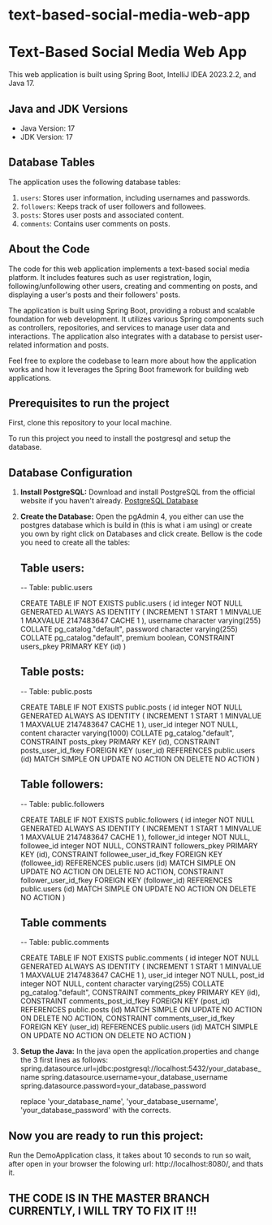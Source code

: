 # text-based-social-media-web-app

# Text-Based Social Media Web App

This web application is built using Spring Boot, IntelliJ IDEA 2023.2.2, and Java 17.

## Java and JDK Versions

- Java Version: 17
- JDK Version: 17

## Database Tables

The application uses the following database tables:

1. `users`: Stores user information, including usernames and passwords.
2. `followers`: Keeps track of user followers and followees.
3. `posts`: Stores user posts and associated content.
4. `comments`: Contains user comments on posts.

## About the Code

The code for this web application implements a text-based social media platform. It includes features such as user registration, login, following/unfollowing other users, creating and commenting on posts, and displaying a user's posts and their followers' posts.

The application is built using Spring Boot, providing a robust and scalable foundation for web development. It utilizes various Spring components such as controllers, repositories, and services to manage user data and interactions. The application also integrates with a database to persist user-related information and posts.

Feel free to explore the codebase to learn more about how the application works and how it leverages the Spring Boot framework for building web applications.

## Prerequisites to run the project

First, clone this repository to your local machine.

To run this project you need to install the postgresql and setup the database.

## Database Configuration

1. **Install PostgreSQL:** Download and install PostgreSQL from the official website if you haven't already. [PostgreSQL Database](https://www.postgresql.org/download/)

2. **Create the Database:**
   Open the pgAdmin 4, you either can use the postgres database which is build in (this is what i am using) or create you own by right click on Databases and click create.
   Bellow is the code you need to create all the tables:
   
   ## Table users:
   
     -- Table: public.users
   
     CREATE TABLE IF NOT EXISTS public.users
     (
        id integer NOT NULL GENERATED ALWAYS AS IDENTITY ( INCREMENT 1 START 1 MINVALUE 1 MAXVALUE 2147483647 CACHE 1 ),
        username character varying(255) COLLATE pg_catalog."default",
        password character varying(255) COLLATE pg_catalog."default",
        premium boolean,
        CONSTRAINT users_pkey PRIMARY KEY (id)
     )

   ## Table posts:

    -- Table: public.posts
   
    CREATE TABLE IF NOT EXISTS public.posts
    (
        id integer NOT NULL GENERATED ALWAYS AS IDENTITY ( INCREMENT 1 START 1 MINVALUE 1 MAXVALUE 2147483647 CACHE 1 ),
        user_id integer NOT NULL,
        content character varying(1000) COLLATE pg_catalog."default",
        CONSTRAINT posts_pkey PRIMARY KEY (id),
        CONSTRAINT posts_user_id_fkey FOREIGN KEY (user_id)
            REFERENCES public.users (id) MATCH SIMPLE
            ON UPDATE NO ACTION
            ON DELETE NO ACTION
    )

   ## Table followers:

    -- Table: public.followers
   
    CREATE TABLE IF NOT EXISTS public.followers
    (
        id integer NOT NULL GENERATED ALWAYS AS IDENTITY ( INCREMENT 1 START 1 MINVALUE 1 MAXVALUE 2147483647 CACHE 1 ),
        follower_id integer NOT NULL,
        followee_id integer NOT NULL,
        CONSTRAINT followers_pkey PRIMARY KEY (id),
        CONSTRAINT followee_user_id_fkey FOREIGN KEY (followee_id)
            REFERENCES public.users (id) MATCH SIMPLE
            ON UPDATE NO ACTION
            ON DELETE NO ACTION,
        CONSTRAINT follower_user_id_fkey FOREIGN KEY (follower_id)
            REFERENCES public.users (id) MATCH SIMPLE
            ON UPDATE NO ACTION
            ON DELETE NO ACTION
    )
   
   ## Table comments

    -- Table: public.comments
   
    CREATE TABLE IF NOT EXISTS public.comments
    (
        id integer NOT NULL GENERATED ALWAYS AS IDENTITY ( INCREMENT 1 START 1 MINVALUE 1 MAXVALUE 2147483647 CACHE 1 ),
        user_id integer NOT NULL,
        post_id integer NOT NULL,
        content character varying(255) COLLATE pg_catalog."default",
        CONSTRAINT comments_pkey PRIMARY KEY (id),
        CONSTRAINT comments_post_id_fkey FOREIGN KEY (post_id)
            REFERENCES public.posts (id) MATCH SIMPLE
            ON UPDATE NO ACTION
            ON DELETE NO ACTION,
        CONSTRAINT comments_user_id_fkey FOREIGN KEY (user_id)
            REFERENCES public.users (id) MATCH SIMPLE
            ON UPDATE NO ACTION
            ON DELETE NO ACTION
    )
   
4. **Setup the Java:** In the java open the application.properties and change the 3 first lines as follows:
   spring.datasource.url=jdbc:postgresql://localhost:5432/your_database_name
   spring.datasource.username=your_database_username
   spring.datasource.password=your_database_password

   replace 'your_database_name', 'your_database_username', 'your_database_password' with the corrects.


## Now you are ready to run this project:
  Run the DemoApplication class, it takes about 10 seconds to run so wait, after open in your browser the folowing url: http://localhost:8080/, and thats it.


   


   

## THE CODE IS IN THE MASTER BRANCH CURRENTLY, I WILL TRY TO FIX IT !!!
